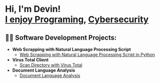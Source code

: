 <h1>Hi, I'm Devin! <br/><a href="https://github.com/devintechpadawan"> I enjoy Programing</a>, <a href="www.linkedin.com/in/devin-taylor-004ab75b">Cybersecurity</a>

<h2>👨‍💻 Software Development Projects:</h2>

- <b>Web Scrapping with Natural Language Processing Script</b>
  - [Web Scrapping with Natural Language Processing Script in Python](https://github.com/devintechpadawan/Web-Scraping-and-Language-Processing)
- <b>Virus Total Client</b>
  - [Scan Directory with Virus Total](https://github.com/devintechpadawan/Scan-directory-with-Virus-Total-/tree/main)
- <b>Document Language Analysis</b>
  - [Document Language Analysis](https://github.com/devintechpadawan/DocumentAnalysis)





[linkedin]: www.linkedin.com/in/devin-taylor-004ab75b
<!--

Here are some ideas to get you started:

- 🔭 I’m currently working on ...
- 🌱 I’m currently learning ...
- 👯 I’m looking to collaborate on ...
- 🤔 I’m looking for help with ...
- 💬 Ask me about ...
- 📫 How to reach me: ...
- 😄 Pronouns: ...
- ⚡ Fun fact: ...
-->
